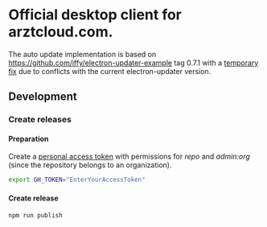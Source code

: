 # Official desktop client for arztcloud.com.

The auto update implementation is based on https://github.com/iffy/electron-updater-example tag 0.7.1
with a [temporary fix](https://github.com/electron-userland/electron-builder/issues/3367#issuecomment-429696868) due to conflicts with the current electron-updater version.

## Development
### Create releases
#### Preparation
Create a [personal access token](https://github.com/settings/tokens) with permissions for *repo* and *admin:org* (since the repository belongs to an organization).

```bash
export GH_TOKEN="EnterYourAccessToken"
```
#### Create release

```bash
npm run publish
```

